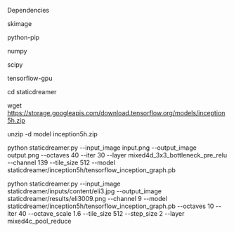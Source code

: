 Dependencies

skimage

python-pip

numpy

scipy

tensorflow-gpu

cd staticdreamer

wget https://storage.googleapis.com/download.tensorflow.org/models/inception5h.zip

unzip -d model inception5h.zip


python staticdreamer.py --input_image input.png --output_image output.png --octaves 40 --iter 30 --layer mixed4d_3x3_bottleneck_pre_relu --channel 139 --tile_size 512 --model staticdreamer/inception5h/tensorflow_inception_graph.pb

python staticdreamer.py --input_image staticdreamer/inputs/content/eli3.jpg --output_image staticdreamer/results/eli3009.png --channel 9  --model staticdreamer/inception5h/tensorflow_inception_graph.pb --octaves 10 --iter 40 --octave_scale 1.6 --tile_size 512 --step_size 2 --layer mixed4c_pool_reduce



